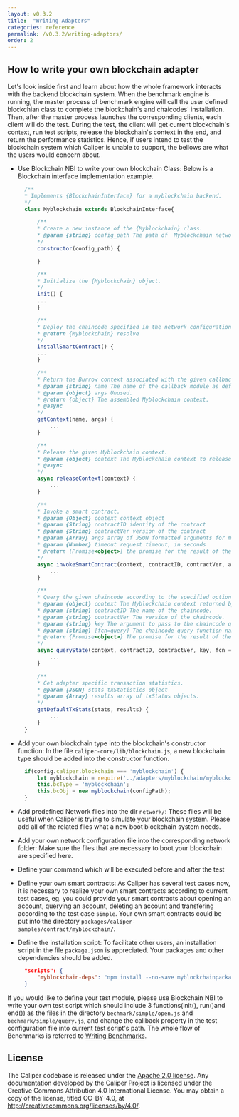```yaml
---
layout: v0.3.2
title:  "Writing Adapters"
categories: reference
permalink: /v0.3.2/writing-adaptors/
order: 2
---
```


## How to write your own blockchain adapter
Let's look inside first and learn about how the whole framework interacts with the backend blockchain system.
When the benchmark engine is running, the master process of benchmark engine will call the user defined blockchian class to complete the blockchain's and chaicodes' installation. Then, after the master process launches the corresponding clients, each client will do the test. During the test, the client will get current blockchain's context, run test scripts, release the blockchain's context in the end, and return the performance statistics. Hence, if users intend to test the blockchain system which Caliper is unable to support, the bellows are what the users would concern about.

* Use Blockchain NBI to write your own blockchain Class: Below is a Blockchain interface implementation example. 

  ```javascript
    /**
    * Implements {BlockchainInterface} for a myblockchain backend.
    */
    class Myblockchain extends BlockchainInterface{

        /**
        * Create a new instance of the {Myblockchain} class.
        * @param {string} config_path The path of  Myblockchain network configuration file.
        */
        constructor(config_path) {

        }

        /**
        * Initialize the {Myblockchain} object.
        */
        init() {
        ...
        }

        /**
        * Deploy the chaincode specified in the network configuration file to all peers.
        * @return {Myblockchain} resolve
        */
        installSmartContract() {
        ...
        }

        /**
        * Return the Burrow context associated with the given callback module name.
        * @param {string} name The name of the callback module as defined in the configuration files.
        * @param {object} args Unused.
        * @return {object} The assembled Myblockchain context.
        * @async
        */
        getContext(name, args) {
            ...
        }

        /**
        * Release the given Myblockchain context.
        * @param {object} context The Myblockchain context to release.
        * @async
        */
        async releaseContext(context) {
            ...
        }

        /**
        * Invoke a smart contract.
        * @param {Object} context context object
        * @param {String} contractID identity of the contract
        * @param {String} contractVer version of the contract
        * @param {Array} args array of JSON formatted arguments for multiple transactions
        * @param {Number} timeout request timeout, in seconds
        * @return {Promise<object>} the promise for the result of the execution.
        */
        async invokeSmartContract(context, contractID, contractVer, args, timeout) {
            ...
        }

        /**
        * Query the given chaincode according to the specified options.
        * @param {object} context The Myblockchain context returned by {getContext}.
        * @param {string} contractID The name of the chaincode.
        * @param {string} contractVer The version of the chaincode.
        * @param {string} key The argument to pass to the chaincode query.
        * @param {string} [fcn=query] The chaincode query function name.
        * @return {Promise<object>} The promise for the result of the execution.
        */
        async queryState(context, contractID, contractVer, key, fcn = 'query') {
            ...
        }

        /**
        * Get adapter specific transaction statistics.
        * @param {JSON} stats txStatistics object
        * @param {Array} results array of txStatus objects.
        */
        getDefaultTxStats(stats, results) {
            ...
        }
    }
  ```

* Add your own blockchain type into the blockchain's constructor function: In the file `caliper-core/lib/blockchain.js`, a new blockchain type should be added into the constructor function.
  ```js
    if(config.caliper.blockchain === 'myblockchain') {
        let myblockchain = require('../adapters/myblockchain/myblockchain.js');
        this.bcType = 'myblockchain';
        this.bcObj = new myblockchain(configPath);
    }
  ```
* Add predefined Network files into the dir `network/`:  These files will be useful when Caliper is trying to simulate your blockchain system. Please add all of the related files what a new boot blockchain system needs.
* Add your own network configuration file into the corresponding network folder: Make sure the files that are necessary to boot your blockchain are specified here.
* Define your command which will be executed before and after the test
* Define your own smart contracts: As Caliper has several test cases now, it is necessary to realize your own smart contracts according to current test cases, eg. you could provide your smart contracts about opening an account, querying an account, deleting an account and transfering according to the test case `simple`. Your own smart contracts could be put into the directory `packages/caliper-samples/contract/myblockchain/`.
* Define the installation script: To facilitate other users, an installation script in the file `package.json` is appreciated. Your packages and  other dependencies should be added.
  ```json
    "scripts": {
        "myblockchain-deps": "npm install --no-save myblockchainpackage"
    }
  ```

If you would like to define your test module, please use Blockchain NBI to write your own test script which should include 3 functions(init(), run()and end()) as the files in the directory `bechmark/simple/open.js` and  `bechmark/simple/query.js`, and change the callback property in the test configuration file into current test script's path. The whole flow of Benchmarks is referred to  [Writing Benchmarks](./Writing_Benchmarks.md).

## License
The Caliper codebase is released under the [Apache 2.0 license](./LICENSE.md). Any documentation developed by the Caliper Project is licensed under the Creative Commons Attribution 4.0 International License. You may obtain a copy of the license, titled CC-BY-4.0, at http://creativecommons.org/licenses/by/4.0/.
